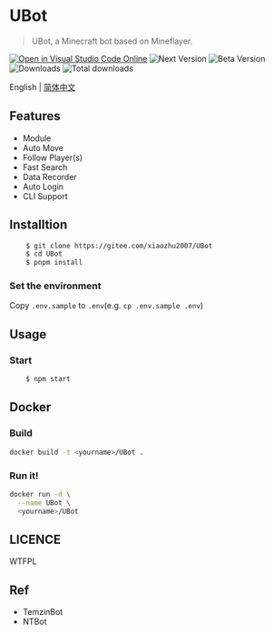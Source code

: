 # UBot

> UBot, a Minecraft bot based on Mineflayer.

[![Open in Visual Studio Code Online](https://img.shields.io/badge/-open%20in%20vscode-blue?style=for-the-badge&logo=visualstudiocode)](https://open.vscode.dev/xiaozhu2007/UBot) ![Next Version](https://img.shields.io/npm/v/ubot-mc/next.svg?style=for-the-badge&logo=npm) ![Beta Version](https://img.shields.io/npm/v/ubot-mc/beta.svg?style=for-the-badge&logo=npm) ![Downloads](https://img.shields.io/npm/dw/ubot-mc?logo=npm&style=for-the-badge) ![Total downloads](https://img.shields.io/npm/dt/ubot-mc?style=for-the-badge&logo=npm)

English | [简体中文](./README.zh.md)

## Features

- Module
- Auto Move
- Follow Player(s)
- Fast Search
- Data Recorder
- Auto Login
- CLI Support

## Installtion

```bash
    $ git clone https://gitee.com/xiaozhu2007/UBot
    $ cd UBot
    $ pnpm install
```

### Set the environment

Copy `.env.sample` to `.env`(e.g. `cp .env.sample .env`)

## Usage

### Start

```txt
    $ npm start
```

## Docker

### Build

```bash
docker build -t <yourname>/UBot .
```

### Run it!

```bash
docker run -d \
  --name UBot \
  <yourname>/UBot
```

## LICENCE

WTFPL

## Ref

- TemzinBot
- NTBot